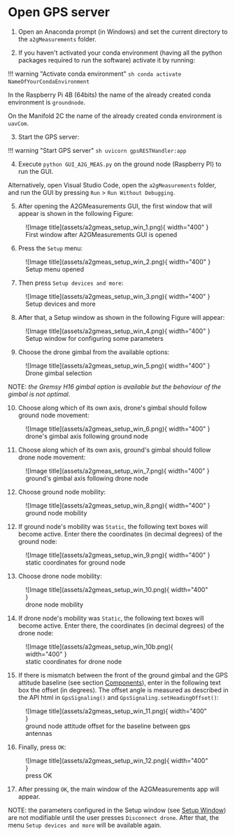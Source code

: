 
# Open GPS server

1) Open an Anaconda prompt (in Windows) and set the current directory to the `a2gMeasurements` folder.

2) If you haven't activated your conda environment (having all the python packages required to run the software) activate it by running:

!!! warning "Activate conda environment"
    ```sh
    conda activate NameOfYourCondaEnvironment
    ```

In the Raspberry Pi 4B (64bits) the name of the already created conda environment is `groundnode`. 

On the Manifold 2C the name of the already created conda environment is `uavCom`.

3) Start the GPS server:

!!! warning "Start GPS server"
    ```sh
    uvicorn gpsRESTHandler:app
    ```

4) Execute `python GUI_A2G_MEAS.py` on the ground node (Raspberry PI) to run the GUI.

Alternatively, open Visual Studio Code, open the `a2gMeasurements` folder, and run the GUI by pressing `Run` > `Run Without Debugging`.

5) After opening the A2GMeasurements GUI, the first window that will appear is shown in the following Figure:

<figure markdown="span">
  ![Image title](assets/a2gmeas_setup_win_1.png){ width="400" }
  <figcaption>First window after A2GMeasurements GUI is opened</figcaption>
</figure>

6) Press the ``Setup`` menu:

<figure markdown="span">
  ![Image title](assets/a2gmeas_setup_win_2.png){ width="400" }
  <figcaption>Setup menu opened</figcaption>
</figure>

7) Then press ``Setup devices and more``:

<figure markdown="span">
  ![Image title](assets/a2gmeas_setup_win_3.png){ width="400" }
  <figcaption>Setup devices and more</figcaption>
</figure>

8) After that, a Setup window as shown in the following Figure  will appear:

<figure markdown="span">
  ![Image title](assets/a2gmeas_setup_win_4.png){ width="400" }
  <figcaption>Setup window for configuring some parameters</figcaption>
</figure>

9) Choose the drone gimbal from the available options:

<figure markdown="span">
  ![Image title](assets/a2gmeas_setup_win_5.png){ width="400" }
  <figcaption>Drone gimbal selection</figcaption>
</figure>

NOTE: *the Gremsy H16 gimbal option is available but the behaviour of the gimbal is not optimal*.

10) Choose along which of its own axis, drone's gimbal should follow ground node movement:

<figure markdown="span">
  ![Image title](assets/a2gmeas_setup_win_6.png){ width="400" }
  <figcaption>drone's gimbal axis following ground node</figcaption>
</figure>

11) Choose along which of its own axis, ground's gimbal should follow drone node movement:

<figure markdown="span">
  ![Image title](assets/a2gmeas_setup_win_7.png){ width="400" }
  <figcaption>ground's gimbal axis following drone node</figcaption>
</figure>

12) Choose ground node mobility:

<figure markdown="span">
  ![Image title](assets/a2gmeas_setup_win_8.png){ width="400" }
  <figcaption>ground node mobility</figcaption>
</figure>

12) If ground node's mobility was ``Static``, the following text boxes will become active. Enter there the coordinates (in decimal degrees) of the ground node:

<figure markdown="span">
  ![Image title](assets/a2gmeas_setup_win_9.png){ width="400" }
  <figcaption>static coordinates for ground node</figcaption>
</figure>

13) Choose drone node mobility:

<figure markdown="span">
  ![Image title](assets/a2gmeas_setup_win_10.png){ width="400" }
  <figcaption>drone node mobility</figcaption>
</figure>

14) If drone node's mobility was ``Static``, the following text boxes will become active. Enter there, the coordinates (in decimal degrees) of the drone node:

<figure markdown="span">
  ![Image title](assets/a2gmeas_setup_win_10b.png){ width="400" }
  <figcaption>static coordinates for drone node</figcaption>
</figure>

15) If there is mismatch between the front of the ground gimbal and the GPS attitude baseline (see section [Components](MeasurementSystem.md#components)), enter in the following text box the offset (in degrees). The offset angle is measured as described in the API html in ``GpsSignaling()`` and ``GpsSignaling.setHeadingOffset()``:

<figure markdown="span">
  ![Image title](assets/a2gmeas_setup_win_11.png){ width="400" }
  <figcaption>ground node attitude offset for the baseline between gps antennas</figcaption>
</figure>

16) Finally, press ``OK``:

<figure markdown="span">
  ![Image title](assets/a2gmeas_setup_win_12.png){ width="400" }
  <figcaption>press OK</figcaption>
</figure>

17) After pressing ``OK``, the main window of the A2GMeasurements app will appear.

NOTE: the parameters configured in the Setup window (see [Setup Window](assets/a2gmeas_setup_win_4.png)) are not modifiable until the user presses ``Disconnect drone``. After that, the menu ``Setup devices and more`` will be available again.